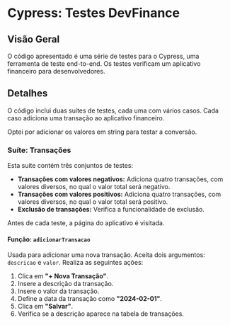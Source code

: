 # Cypress: Testes DevFinance

## Visão Geral

O código apresentado é uma série de testes para o Cypress, uma ferramenta de teste end-to-end. Os testes verificam um aplicativo financeiro para desenvolvedores.

## Detalhes

O código inclui duas suítes de testes, cada uma com vários casos. Cada caso adiciona uma transação ao aplicativo financeiro.

Optei por adicionar os valores em string para testar a conversão.

### Suíte: Transações

Esta suíte contém três conjuntos de testes:

- **Transações com valores negativos:** Adiciona quatro transações, com valores diversos, no qual o valor total será negativo.
- **Transações com valores positivos:** Adiciona quatro transações, com valores diversos, no qual o valor total será positivo.
- **Exclusão de transações:** Verifica a funcionalidade de exclusão.

Antes de cada teste, a página do aplicativo é visitada.

#### Função: `adicionarTransacao`

Usada para adicionar uma nova transação. Aceita dois argumentos: `descricao` e `valor`. Realiza as seguintes ações:

1. Clica em **"+ Nova Transação"**.
2. Insere a descrição da transação.
3. Insere o valor da transação.
4. Define a data da transação como **"2024-02-01"**.
5. Clica em **"Salvar"**.
6. Verifica se a descrição aparece na tabela de transações.
